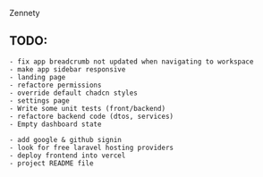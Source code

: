 Zennety

## TODO:
    - fix app breadcrumb not updated when navigating to workspace
    - make app sidebar responsive
    - landing page
    - refactore permissions
    - override default chadcn styles
    - settings page
    - Write some unit tests (front/backend)
    - refactore backend code (dtos, services)
    - Empty dashboard state

    - add google & github signin
    - look for free laravel hosting providers 
    - deploy frontend into vercel
    - project README file
